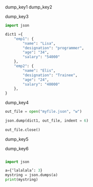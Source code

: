dump_key1
dump_key2


dump_key3

    
```python
import json

dict1 ={
    "emp1": {
        "name": "Lisa",
        "designation": "programmer",
        "age": "34",
        "salary": "54000"
    },
    "emp2": {
        "name": "Elis",
        "designation": "Trainee",
        "age": "24",
        "salary": "40000"
    },
}
 ```
  
dump_key4


```python
out_file = open("myfile.json", "w")
  
json.dump(dict1, out_file, indent = 6)
  
out_file.close()
 ```

dump_key5


dump_key6


```python

import json

a={‘lalalala’: 3}
mystring = json.dumps(a)
print(mystring)

 ```